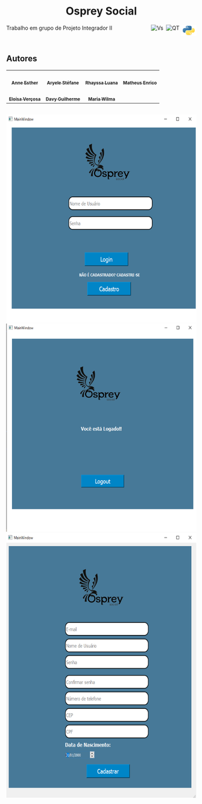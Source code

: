 ## <h1 align="center"> Osprey Social </h1>
Trabalho em grupo de Projeto Integrador II
<img align="right" alt="Python" height="30" width="40" src="https://raw.githubusercontent.com/devicons/devicon/master/icons/python/python-original.svg">
<img align="right" alt="QT" height="30" width="40" src="https://user-images.githubusercontent.com/22009014/29492240-5db7c164-8597-11e7-89f2-585a018d4ade.png">
<img align="right" alt="Vs" height="30" width="40" src="https://upload.wikimedia.org/wikipedia/commons/thumb/9/9a/Visual_Studio_Code_1.35_icon.svg/2048px-Visual_Studio_Code_1.35_icon.svg.png">

<br>

## Autores
<table align="center">
  <tr>
    <td align="center"><a href="https://github.com/anneestherlf"><img style="border-radius: 50%;" src="https://avatars.githubusercontent.com/u/102173382?s=400&u=e4314f2b1eaeed0555cd83eb43da3814af541bb1&v=4" width="100px;" alt=""/><br /><sub><b>Anne Esther</b></sub></a><br /><a href="https://rocketseat.com.br/" title="Rocketseat"></a></td>
    <td align="center"><a href="https://github.com/aryelestefanee"><img style="border-radius: 50%;" src="https://avatars.githubusercontent.com/u/102174974?v=4" width="100px;" alt=""/><br /><sub><b>Aryele Stéfane</b></sub></a><br /><a href="https://rocketseat.com.br/" title="Rocketseat"></a></td>
    <td align="center"><a href="https://github.com/rhayssa25"><img style="border-radius: 50%;" src="https://avatars.githubusercontent.com/u/102174511?v=4" width="100px;" alt=""/><br /><sub><b>Rhayssa Luana</b></sub></a><br /><a href="https://rocketseat.com.br/" title="Rocketseat"></a></td>
    <td align="center"><a href="https://github.com/matheusenricocsb"><img style="border-radius: 50%;" src="https://avatars.githubusercontent.com/u/102174772?v=4" width="100px;" alt=""/><br /><sub><b>Matheus Enrico</b></sub></a><br /><a href="https://rocketseat.com.br/" title="Rocketseat"></a></td>
  </tr>
  <tr>
    <td align="center"><a href="https://github.com/eloisav"><img style="border-radius: 50%;" src="https://avatars.githubusercontent.com/u/102173876?v=4" width="100px;" alt=""/><br /><sub><b>Eloísa Verçosa</b></sub></a><br /><a href="https://rocketseat.com.br/" title="Rocketseat"></a></td>
    <td align="center"><a href="https://github.com/DavyGFLima"><img style="border-radius: 50%;" src="https://avatars.githubusercontent.com/u/102173346?v=4" width="100px;" alt=""/><br /><sub><b>Davy Guilherme</b></sub></a><br /><a href="https://rocketseat.com.br/" title="Rocketseat"></a></td>
    <td align="center"><a href="https://github.com/mwilma"><img style="border-radius: 50%;" src="https://avatars.githubusercontent.com/u/102175518?v=4" width="100px;" alt=""/><br /><sub><b>Maria Wilma</b></sub></a><br /><a href="https://rocketseat.com.br/" title="Rocketseat"></a></td>
    <td align="center"><a href=""><img style="border-radius: 50%;" src="" width="100px;" alt=""/><br /><sub><b></b></sub></a><br /><a href="https://rocketseat.com.br/" title="Rocketseat"></a>  <a href="https://blog.rocketseat.com.br/" title="Blog"></a></td>
  </tr>
</table>

## 

<img src="https://raw.githubusercontent.com/anneestherlf/Osprey-Social/main/images/osprey1.PNG" height="550">
<img src="https://raw.githubusercontent.com/anneestherlf/Osprey-Social/main/images/osprey2.PNG" height="550">
<img src="https://raw.githubusercontent.com/anneestherlf/Osprey-Social/main/images/osprey3.PNG" height="700">
